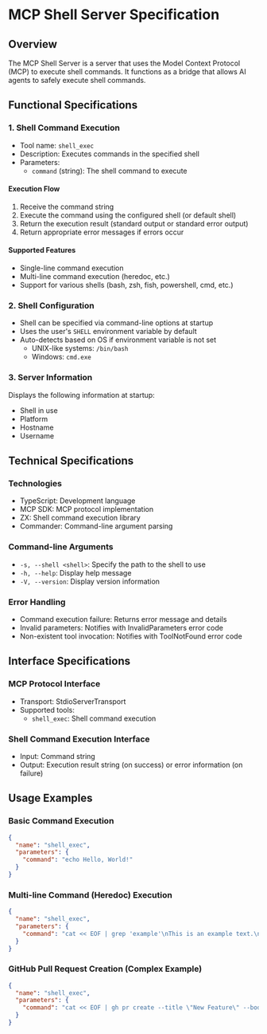 # MCP Shell Server Specification

## Overview

The MCP Shell Server is a server that uses the Model Context Protocol (MCP) to execute shell commands. It functions as a bridge that allows AI agents to safely execute shell commands.

## Functional Specifications

### 1. Shell Command Execution

- Tool name: `shell_exec`
- Description: Executes commands in the specified shell
- Parameters:
  - `command` (string): The shell command to execute

#### Execution Flow

1. Receive the command string
2. Execute the command using the configured shell (or default shell)
3. Return the execution result (standard output or standard error output)
4. Return appropriate error messages if errors occur

#### Supported Features

- Single-line command execution
- Multi-line command execution (heredoc, etc.)
- Support for various shells (bash, zsh, fish, powershell, cmd, etc.)

### 2. Shell Configuration

- Shell can be specified via command-line options at startup
- Uses the user's `SHELL` environment variable by default
- Auto-detects based on OS if environment variable is not set
  - UNIX-like systems: `/bin/bash`
  - Windows: `cmd.exe`

### 3. Server Information

Displays the following information at startup:
- Shell in use
- Platform
- Hostname
- Username

## Technical Specifications

### Technologies

- TypeScript: Development language
- MCP SDK: MCP protocol implementation
- ZX: Shell command execution library
- Commander: Command-line argument parsing

### Command-line Arguments

- `-s, --shell <shell>`: Specify the path to the shell to use
- `-h, --help`: Display help message
- `-V, --version`: Display version information

### Error Handling

- Command execution failure: Returns error message and details
- Invalid parameters: Notifies with InvalidParameters error code
- Non-existent tool invocation: Notifies with ToolNotFound error code

## Interface Specifications

### MCP Protocol Interface

- Transport: StdioServerTransport
- Supported tools:
  - `shell_exec`: Shell command execution

### Shell Command Execution Interface

- Input: Command string
- Output: Execution result string (on success) or error information (on failure)

## Usage Examples

### Basic Command Execution

```json
{
  "name": "shell_exec",
  "parameters": {
    "command": "echo Hello, World!"
  }
}
```

### Multi-line Command (Heredoc) Execution

```json
{
  "name": "shell_exec",
  "parameters": {
    "command": "cat << EOF | grep 'example'\nThis is an example text.\nAnother line without the keyword.\nEOF"
  }
}
```

### GitHub Pull Request Creation (Complex Example)

```json
{
  "name": "shell_exec",
  "parameters": {
    "command": "cat << EOF | gh pr create --title \"New Feature\" --body-file -\n## Summary\nThis is a PR for a new feature.\n\n## Changes\n- Feature A: Add login functionality\n- Feature B: Profile editing functionality\n\n## Tested Items\n- [x] Unit tests\n- [x] Integration tests\nEOF"
  }
}
```